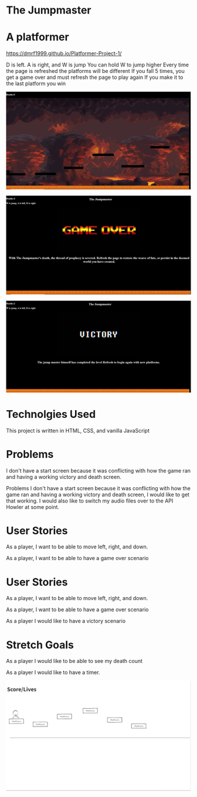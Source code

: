 # The Jumpmaster

# A platformer

https://dmrf1999.github.io/Platformer-Project-1/

D is left. A is right, and W is jump
You can hold W to jump higher
Every time the page is refreshed the platforms will be different
If you fall 5 times, you get a game over and must refresh the page to play again
If you make it to the last platform you win

![screenshot0](Assets/Images/Game1.png)

![screenshot1](Assets/Images/game2.png)

![screenshot2](Assets/Images/game3.png)

# Technolgies Used
This project is written in HTML, CSS, and vanilla JavaScript

# Problems
I don't have a start screen because it was conflicting with how the game ran and having a working victory and death screen.

Problems
I don't have a start screen because it was conflicting with how the game ran and having a working victory and death screen, I would like to get that working.  I would also like to switch my audio files over to the API Howler at some point.

# User Stories
As a player, I want to be able to move left, right, and down.

As a player, I want to be able to have a game over scenario

# User Stories
As a player, I want to be able to move left, right, and down.

As a player, I want to be able to have a game over scenario

As a player I would like to have a victory scenario

# Stretch Goals
As a player I would like to be able to see my death count

As a player I would like to have a timer.

![wireframe](Assets/Images/wireframe.png)
